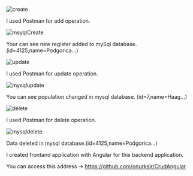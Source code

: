 ![create](https://user-images.githubusercontent.com/44475035/82952713-28756a00-9fb2-11ea-93b4-063ee1801766.png)

I used Postman for add operation.

![msyqlCreate](https://user-images.githubusercontent.com/44475035/82952736-34f9c280-9fb2-11ea-819e-ef88a571aa07.png)

Your can see new register added to mySql database.(id=4125,name=Podgorica…)

![update](https://user-images.githubusercontent.com/44475035/82952761-3e832a80-9fb2-11ea-8ea0-f2ca12b12b91.png)

I used Postman for update operation.

![mysqlupdate](https://user-images.githubusercontent.com/44475035/82952773-4347de80-9fb2-11ea-872d-d098a7a8c0be.png)

You can see population changed in mysql database. (id=7,name=Haag...)

![delete](https://user-images.githubusercontent.com/44475035/82952784-49d65600-9fb2-11ea-84bc-6a6fbb794f77.png)

I used Postman for delete operation.

![mysqldelete](https://user-images.githubusercontent.com/44475035/82952820-59ee3580-9fb2-11ea-8d65-1fc10ad51f8b.png)

Data deleted in mysql database.(id=4125,name=Podgorica…)

I created frontand application with Angular for this backend application.

You can access this address -> https://github.com/onurkslr/CrudAngular

